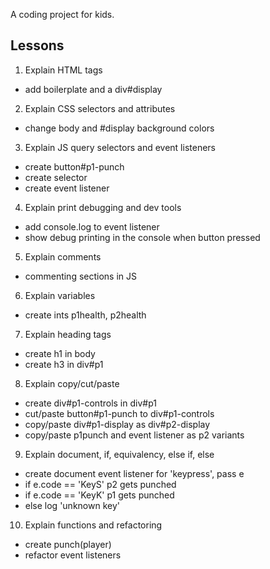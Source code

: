 A coding project for kids.

## Lessons

1. Explain HTML tags
  - add boilerplate and a div#display
2. Explain CSS selectors and attributes
  - change body and #display background colors
3. Explain JS query selectors and event listeners
  - create button#p1-punch
  - create selector
  - create event listener
4. Explain print debugging and dev tools
  - add console.log to event listener
  - show debug printing in the console when button pressed
5. Explain comments
  - commenting sections in JS
6. Explain variables
  - create ints p1health, p2health
7. Explain heading tags
  - create h1 in body
  - create h3 in div#p1
8. Explain copy/cut/paste
  - create div#p1-controls in div#p1
  - cut/paste button#p1-punch to div#p1-controls
  - copy/paste div#p1-display as div#p2-display
  - copy/paste p1punch and event listener as p2 variants
9. Explain document, if, equivalency, else if, else
  - create document event listener for 'keypress', pass e
  - if e.code == 'KeyS' p2 gets punched
  - if e.code == 'KeyK' p1 gets punched
  - else log 'unknown key'
10. Explain functions and refactoring
  - create punch(player)
  - refactor event listeners
